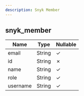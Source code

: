 ```yaml
---
description: Snyk Member
---
```

snyk_member
-----------

| **Name** | **Type** | **Nullable** |
| -------- | -------- | ------------ |
| email    | String   | &check;      |
| id       | String   | &cross;      |
| name     | String   | &check;      |
| role     | String   | &check;      |
| username | String   | &check;      |
